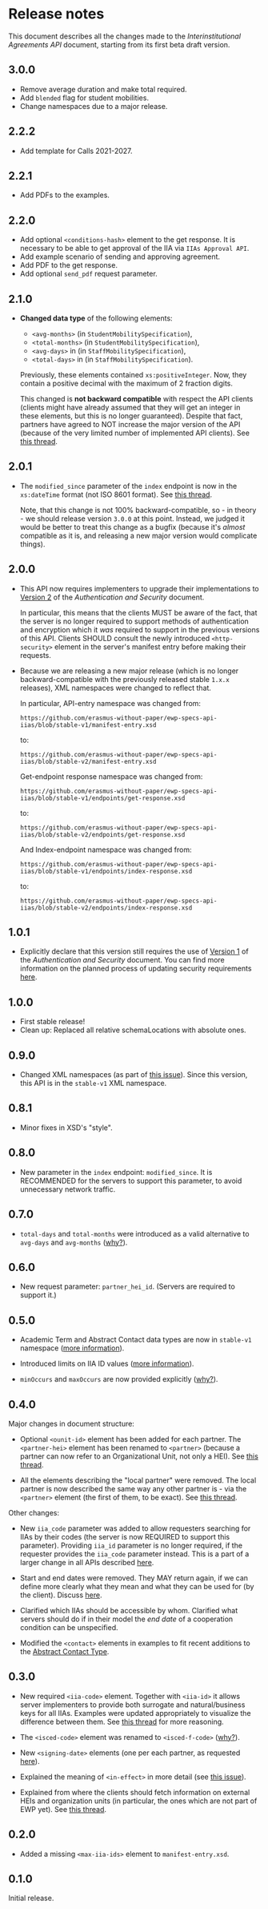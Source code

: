 Release notes
=============

This document describes all the changes made to the *Interinstitutional
Agreements API* document, starting from its first beta draft version.


3.0.0
-----

* Remove average duration and make total required.
* Add `blended` flag for student mobilities.
* Change namespaces due to a major release.


2.2.2
-----

* Add template for Calls 2021-2027.


2.2.1
-----

* Add PDFs to the examples.


2.2.0
-----

* Add optional `<conditions-hash>` element to the get response.
  It is necessary to be able to get approval of the IIA via `IIAs Approval API`.
* Add example scenario of sending and approving agreement.
* Add PDF to the get response.
* Add optional `send_pdf` request parameter.


2.1.0
-----

* **Changed data type** of the following elements:

  - `<avg-months>` (in `StudentMobilitySpecification`),
  - `<total-months>` (in `StudentMobilitySpecification`),
  - `<avg-days>` in (in `StaffMobilitySpecification`),
  - `<total-days>` in (in `StaffMobilitySpecification`).

  Previously, these elements contained `xs:positiveInteger`. Now, they contain
  a positive decimal with the maximum of 2 fraction digits.

  This changed is **not backward compatible** with respect the API clients
  (clients might have already assumed that they will get an integer in these
  elements, but this is no longer guaranteed). Despite that fact, partners have
  agreed to NOT increase the major version of the API (because of the very
  limited number of implemented API clients). See
  [this thread](https://github.com/erasmus-without-paper/ewp-specs-api-iias/issues/23).


2.0.1
-----

* The `modified_since` parameter of the `index` endpoint is now in the
  `xs:dateTime` format (not ISO 8601 format). See
  [this thread](https://github.com/erasmus-without-paper/general-issues/issues/27).

  Note, that this change is not 100% backward-compatible, so - in theory -
  we should release version `3.0.0` at this point. Instead, we judged it would
  be better to treat this change as a bugfix (because it's *almost* compatible
  as it is, and releasing a new major version would complicate things).


2.0.0
-----

 * This API now requires implementers to upgrade their implementations to
   [Version 2](https://github.com/erasmus-without-paper/ewp-specs-sec-intro/tree/stable-v2)
   of the *Authentication and Security* document.

   In particular, this means that the clients MUST be aware of the fact, that
   the server is no longer required to support methods of authentication and
   encryption which it *was* required to support in the previous versions of
   this API. Clients SHOULD consult the newly introduced `<http-security>`
   element in the server's manifest entry before making their requests.

 * Because we are releasing a new major release (which is no longer
   backward-compatible with the previously released stable `1.x.x` releases),
   XML namespaces were changed to reflect that.

   In particular, API-entry namespace was changed from:

   ```
   https://github.com/erasmus-without-paper/ewp-specs-api-iias/blob/stable-v1/manifest-entry.xsd
   ```

   to:

   ```
   https://github.com/erasmus-without-paper/ewp-specs-api-iias/blob/stable-v2/manifest-entry.xsd
   ```

   Get-endpoint response namespace was changed from:

   ```
   https://github.com/erasmus-without-paper/ewp-specs-api-iias/blob/stable-v1/endpoints/get-response.xsd
   ```

   to:

   ```
   https://github.com/erasmus-without-paper/ewp-specs-api-iias/blob/stable-v2/endpoints/get-response.xsd
   ```

   And Index-endpoint namespace was changed from:

   ```
   https://github.com/erasmus-without-paper/ewp-specs-api-iias/blob/stable-v1/endpoints/index-response.xsd
   ```

   to:

   ```
   https://github.com/erasmus-without-paper/ewp-specs-api-iias/blob/stable-v2/endpoints/index-response.xsd
   ```


1.0.1
-----

* Explicitly declare that this version still requires the use of
  [Version 1](https://github.com/erasmus-without-paper/ewp-specs-sec-intro/tree/stable-v1)
  of the *Authentication and Security* document. You can find more information
  on the planned process of updating security requirements
  [here](https://github.com/erasmus-without-paper/ewp-specs-sec-intro/issues/1).


1.0.0
-----

* First stable release!
* Clean up: Replaced all relative schemaLocations with absolute ones.


0.9.0
-----

* Changed XML namespaces (as part of
  [this issue](https://github.com/erasmus-without-paper/ewp-specs-api-iias/issues/22)).
  Since this version, this API is in the `stable-v1` XML namespace.


0.8.1
-----

* Minor fixes in XSD's "style".


0.8.0
-----

* New parameter in the `index` endpoint: `modified_since`. It is RECOMMENDED
  for the servers to support this parameter, to avoid unnecessary network
  traffic.


0.7.0
-----

* `total-days` and `total-months` were introduced as a valid alternative to
  `avg-days` and `avg-months`
  ([why?](https://github.com/erasmus-without-paper/ewp-specs-api-iias/issues/17)).


0.6.0
-----

* New request parameter: `partner_hei_id`. (Servers are required to support
  it.)


0.5.0
-----

* Academic Term and Abstract Contact data types are now in `stable-v1`
  namespace
  ([more information](https://github.com/erasmus-without-paper/general-issues/issues/24)).

* Introduced limits on IIA ID values
  ([more information](https://github.com/erasmus-without-paper/general-issues/issues/23)).

* `minOccurs` and `maxOccurs` are now provided explicitly
  ([why?](https://github.com/erasmus-without-paper/general-issues/issues/22)).


0.4.0
-----

Major changes in document structure:

* Optional `<ounit-id>` element has been added for each partner. The
  `<partner-hei>` element has been renamed to `<partner>` (because a partner
  can now refer to an Organizational Unit, not only a HEI). See
  [this thread](https://github.com/erasmus-without-paper/ewp-specs-api-iias/issues/11).

* All the elements describing the "local partner" were removed. The local
  partner is now described the same way any other partner is - via the
  `<partner>` element (the first of them, to be exact). See
  [this thread](https://github.com/erasmus-without-paper/ewp-specs-api-iias/issues/13).

Other changes:

* New `iia_code` parameter was added to allow requesters searching for IIAs
  by their codes (the server is now REQUIRED to support this parameter).
  Providing `iia_id` parameter is no longer required, if the requester provides
  the `iia_code` parameter instead. This is a part of a larger change in all
  APIs described
  [here](https://github.com/erasmus-without-paper/general-issues/issues/21).

* Start and end dates were removed. They MAY return again, if we can define
  more clearly what they mean and what they can be used for (by the client).
  Discuss [here](https://github.com/erasmus-without-paper/ewp-specs-api-iias/issues/10).

* Clarified which IIAs should be accessible by whom. Clarified what servers
  should do if in their model the *end date* of a cooperation condition can be
  unspecified.

* Modified the `<contact>` elements in examples to fit recent additions to the
  [Abstract Contact Type](https://github.com/erasmus-without-paper/ewp-specs-types-contact).


0.3.0
-----

* New required `<iia-code>` element. Together with `<iia-id>` it allows server
  implementers to provide both surrogate and natural/business keys for all
  IIAs. Examples were updated appropriately to visualize the difference between
  them. See [this thread](https://github.com/erasmus-without-paper/ewp-specs-api-omobilities/issues/9#issuecomment-271272493)
  for more reasoning.

* The `<isced-code>` element was renamed to `<isced-f-code>`
  ([why?](https://github.com/erasmus-without-paper/ewp-specs-api-omobilities/issues/8#issuecomment-270402114)).

* New `<signing-date>` elements (one per each partner, as requested
  [here](https://github.com/erasmus-without-paper/ewp-specs-api-iias/issues/7)).

* Explained the meaning of `<in-effect>` in more detail (see
  [this issue](https://github.com/erasmus-without-paper/ewp-specs-api-iias/issues/9)).

* Explained from where the clients should fetch information on external HEIs
  and organization units (in particular, the ones which are not part of EWP
  yet). See [this thread](https://github.com/erasmus-without-paper/ewp-specs-api-iias/issues/6).


0.2.0
-----

* Added a missing `<max-iia-ids>` element to `manifest-entry.xsd`.


0.1.0
-----

Initial release.
